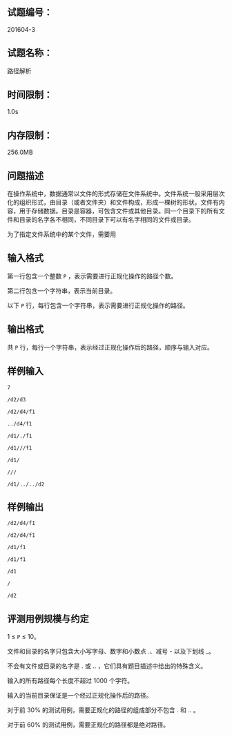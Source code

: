 ## 试题编号：

201604-3

## 试题名称：

路径解析

## 时间限制：

1.0s

## 内存限制：

256.0MB

## 问题描述

在操作系统中，数据通常以文件的形式存储在文件系统中。文件系统一般采用层次化的组织形式，由目录（或者文件夹）和文件构成，形成一棵树的形状。文件有内容，用于存储数据。目录是容器，可包含文件或其他目录。同一个目录下的所有文件和目录的名字各不相同，不同目录下可以有名字相同的文件或目录。

为了指定文件系统中的某个文件，需要用

## 输入格式

第一行包含一个整数  `P` ，表示需要进行正规化操作的路径个数。

第二行包含一个字符串，表示当前目录。

以下  `P`  行，每行包含一个字符串，表示需要进行正规化操作的路径。

## 输出格式

共  `P`  行，每行一个字符串，表示经过正规化操作后的路径，顺序与输入对应。

## 样例输入

```
7

/d2/d3

/d2/d4/f1

../d4/f1

/d1/./f1

/d1///f1

/d1/

///

/d1/../../d2
```

## 样例输出

```
/d2/d4/f1

/d2/d4/f1

/d1/f1

/d1/f1

/d1

/

/d2
```

## 评测用例规模与约定

1 ≤  `P`  ≤ 10。

文件和目录的名字只包含大小写字母、数字和小数点 .、减号 - 以及下划线 _。

不会有文件或目录的名字是 . 或 .. ，它们具有题目描述中给出的特殊含义。

输入的所有路径每个长度不超过 1000 个字符。

输入的当前目录保证是一个经过正规化操作后的路径。

对于前 30% 的测试用例，需要正规化的路径的组成部分不包含 . 和 .. 。

对于前 60% 的测试用例，需要正规化的路径都是绝对路径。